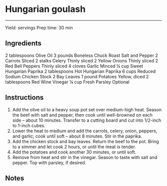 # Hungarian goulash
---
Yield:  servings
Prep time: 30 min

## Ingredients
2 tablespoons Olive Oil
3 pounds Boneless Chuck Roast
Salt and Pepper
2 Carrots Sliced
2 stalks Celery Thinly sliced
2 Yellow Onions Thinly sliced
2 Red Bell Peppers Thinly sliced
4 cloves Garlic Minced
¼ cup Sweet Hungarian Paprika
2 tablespoons Hot Hungarian Paprika
6 cups Reduced Sodium Chicken Stock
2 Bay Leaves
1 pound Potatoes Yellow, diced
2 tablespoons Red Wine Vinegar
¼ cup Fresh Parsley Optional

## Instructions
1. Add the olive oil to a heavy soup pot set over medium-high heat. Season the beef with salt and pepper, then cook until well-browned on each side – about 10 minutes. Transfer to a cutting board and cut into 1/2-inch to 1-inch cubes.
2. Lower the heat to medium and add the carrots, celery, onion, peppers, and garlic; cook until soft – about 8 minutes. Stir in the paprika.
3. Add the chicken stock and bay leaves. Return the beef to the pot. Bring to a simmer and let cook 2 hours, or until the meat is tender.
4. Add the potatoes and cook another 30 minutes, or until soft.
5. Remove from heat and stir in the vinegar. Season to taste with salt and pepper. Top with parsley, if desired.

## Notes

